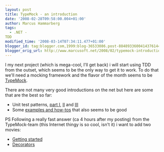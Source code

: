 ```yaml
---
layout: post
title: TypeMock - an introduction
date: '2008-02-28T09:58:00.004+01:00'
author: Marcus Hammarberg
tags:
  - .NET -
TDD
modified_time: '2008-03-14T07:34:11.477+01:00'
blogger_id: tag:blogger.com,1999:blog-36533086.post-8848933600414376144
blogger_orig_url: http://www.marcusoft.net/2008/02/typemock-introduction.html
---
```


I my
next project (which is mega-cool, I'll get back) i will start using TDD
from the outset, which seems to be the only way to get it to work. To do
that we'll need a mocking framework and the flavor of the month seems to
be [TypeMock](http://www.typemock.com/).

There are not many very good introductions on the net but here are some
that are the best so far:


-   Unit test patterns, [part
    I](http://www.typemock.com/Docs/TestPatterns.html),
    [II](http://www.typemock.com/Docs/Mock%20Types.html) and
    [III](http://www.typemock.com/Docs/NaturalTypeMocks.html)
-   Some [examples and how-tos](http://www.typemock.com/Docs/HowTo.html)
    that also seems to be good

PS
Following a really fast answer (ca 4 hours after my posting) from the
TypeMock-team (this Internet thingy is so cool, isn't it) i want to add
two movies:

-   [Getting
    started](http://www.typemock.com/Multimedia.html#identifier1)
-   [Decorators](http://www.typemock.com/Multimedia.html#identifier2)
